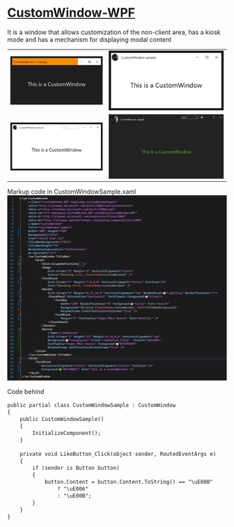 # [CustomWindow-WPF](CustomWindow-WPF/Docs/CustomWindow.md)
It is a window that allows customization of the non-client area, has a kiosk mode and has a mechanism for displaying modal content


<table>
  <tr>
    <td>
        <img src="CustomWindow-WPF/Images/CustomWindow v1 Customizable area in orange.png" style="width:100%;height: auto;" />
    </td>
    <td>
        <img src="CustomWindow-WPF/Images/CustomWindow v1 CustomWindow sample1.png" style="width:100%;height: auto;" />
    </td>
  </tr>

  <tr>
    <td>
        <img src="CustomWindow-WPF/Images/CustomWindow v1 CustomWindow search.png" style="width:100%;height: auto;" />
    </td>
    <td>
        <img src="CustomWindow-WPF/Images/CustomWindow v2 dark with search and like button.png" style="width:100%;height: auto;" />
    </td>
  </tr>
  <!--<tr>
    <td colspan="2">
        <img src="CustomWindow-WPF/Images/CustomWindow v1 CustomWindow search xaml.png" />
    </td>
  </tr>-->
<table>



Markup code in CustomWindowSample.xaml
![Custom Window V2 Markup Code](CustomWindow-WPF/Images/CustomWindow%20v2%20markup%20code.png)

Code behind


    public partial class CustomWindowSample : CustomWindow
    {
        public CustomWindowSample()
        {
            InitializeComponent();
        }

        private void LikeButton_Click(object sender, RoutedEventArgs e)
        {
            if (sender is Button button)
            {
                button.Content = button.Content.ToString() == "\uE00B"
                    ? "\uE006"
                    : "\uE00B";
            }
        }
    }
